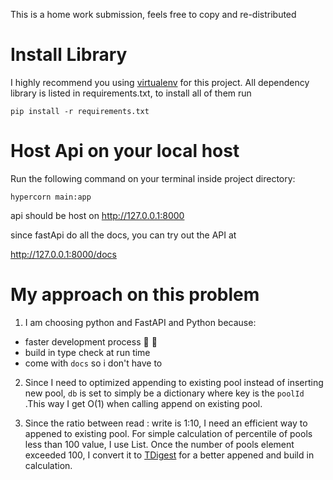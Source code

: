 This is a home work submission, feels free to copy and re-distributed

# Install Library
I highly recommend you using [virtualenv](https://pypi.org/project/virtualenv/) for this project.
All dependency library is listed in requirements.txt, to install all of them run

`pip install -r requirements.txt`

# Host Api on your local host
Run the following command on your terminal inside project directory:

`hypercorn main:app`

api should be host on http://127.0.0.1:8000

since fastApi do all the docs, you can try out the API at 

http://127.0.0.1:8000/docs

# My approach on this problem
1. I am choosing python and FastAPI and Python because:
- faster development process :rocket: :full_moon_with_face:
- build in type check at run time 
- come with `docs` so i don't have to 

2. Since I need to optimized appending to existing pool instead of inserting new pool, `db` is set to simply be a dictionary where key is the `poolId`
.This way I get O(1) when calling append on existing pool.

3. Since the ratio between read : write is 1:10, I need an efficient way to appened to existing pool. For simple calculation of percentile of pools less than 100 value, I use List.
Once the number of pools element exceeded 100, I convert it to [TDigest](https://github.com/CamDavidsonPilon/tdigest) for a better appened and build in calculation.

